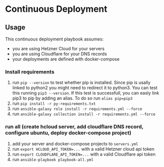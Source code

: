 # Continuous Deployment

## Usage

This continuous deployment playbook assumes:
- you are using Hetzner Cloud for your servers
- you are using Cloudflare for your DNS records
- your deployments are defined with docker-compose

### Install requirements
1. run `pip --version` to test whether pip is installed. Since pip is usally linked to python2 you might need to redirect it to python3. You can test this running `pip3 --version`. If this test is successfull, you can easly link pip3 to pip by adding an alias. To do so run `alias pip=pip3`
1. run `pip install -r py-requirements.txt`
1. run `ansible-galaxy role install -r requirements.yml --force`
1. run `ansible-galaxy collection install -r requirements.yml --force`

### run all (create hcloud server, add cloudflare DNS record, configure ubuntu, deploy docker-compose project)

1. add your server and docker-compose projects to `servers.yml`
1. run `export HCLOUD_API_TOKEN=...` with a valid Hetzner cloud api token
1. run `export CLOUDFLARE_API_TOKEN=...` with a valid Cloudflare api token
1. run `ansible-playbook playbook-all.yml`
